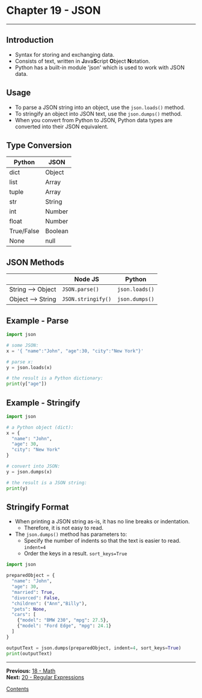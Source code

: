 # Chapter 19 - JSON

---

## Introduction
* Syntax for storing and exchanging data.
* Consists of text, written in **J**ava**S**cript **O**bject **N**otation.
* Python has a built-in module 'json' which is used to work with JSON data.

## Usage
* To parse a JSON string into an object, use the `json.loads()` method.
* To stringify an object into JSON text, use the `json.dumps()` method.
* When you convert from Python to JSON, Python data types are converted into their JSON equivalent.

## Type Conversion
| Python | JSON |
|---|---|
| dict | Object |
| list | Array |
| tuple | Array |
| str | String |
| int | Number |
| float | Number |
| True/False | Boolean |
| None | null |

## JSON Methods
|  | Node JS | Python |
|---|---|---|
| String --> Object | `JSON.parse()` | `json.loads()` |
| Object --> String | `JSON.stringify()` | `json.dumps()` |

## Example - Parse

```python
import json

# some JSON:
x = '{ "name":"John", "age":30, "city":"New York"}'

# parse x:
y = json.loads(x)

# the result is a Python dictionary:
print(y["age"])

```

## Example - Stringify

```python
import json

# a Python object (dict):
x = {
  "name": "John",
  "age": 30,
  "city": "New York"
}

# convert into JSON:
y = json.dumps(x)

# the result is a JSON string:
print(y)

```

## Stringify Format
* When printing a JSON string as-is, it has no line breaks or indentation.
	* Therefore, it is not easy to read.
* The `json.dumps()` method has parameters to:
	* Specify the number of indents so that the text is easier to read. `indent=4`
	* Order the keys in a result. `sort_keys=True`

```python
import json

preparedObject = {
  "name": "John",
  "age": 30,
  "married": True,
  "divorced": False,
  "children": ("Ann","Billy"),
  "pets": None,
  "cars": [
    {"model": "BMW 230", "mpg": 27.5},
    {"model": "Ford Edge", "mpg": 24.1}
  ]
}

outputText = json.dumps(preparedObject, indent=4, sort_keys=True)
print(outputText)
```


---

**Previous:** [18 - Math](./18-math.md)  
**Next:** [20 - Regular Expressions](./20-regex.md)

[Contents](./readme.md)